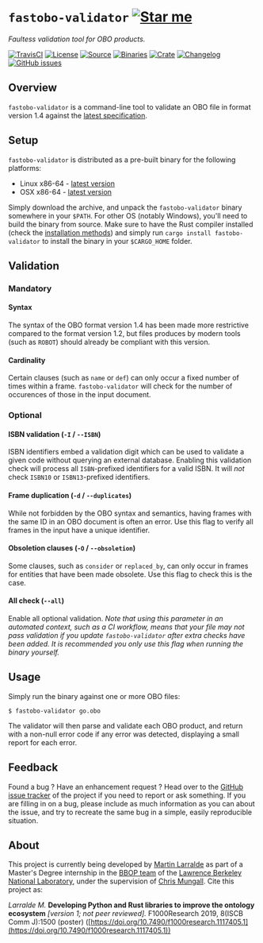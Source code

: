 # `fastobo-validator` [![Star me](https://img.shields.io/github/stars/fastobo/fastobo-validator.svg?style=social&label=Star&maxAge=3600)](https://github.com/fastobo/fastobo-validator/stargazers)

*Faultess validation tool for OBO products.*

[![TravisCI](https://img.shields.io/travis/com/fastobo/fastobo-validator/master.svg?maxAge=600&style=flat-square)](https://travis-ci.com/fastobo/fastobo-validator/branches)
[![License](https://img.shields.io/badge/license-MIT-blue.svg?style=flat-square&maxAge=2678400)](https://choosealicense.com/licenses/mit/)
[![Source](https://img.shields.io/badge/source-GitHub-303030.svg?maxAge=2678400&style=flat-square)](https://github.com/fastobo/fastobo-validator)
[![Binaries](https://img.shields.io/badge/binaries-bintray-brightgreen.svg?style=flat-square&maxAge=2678400)](https://bintray.com/fastobo/fastobo-validator)
[![Crate](https://img.shields.io/crates/v/fastobo-validator.svg?maxAge=600&style=flat-square)](https://crates.io/crates/fastobo-validator)
[![Changelog](https://img.shields.io/badge/keep%20a-changelog-8A0707.svg?maxAge=2678400&style=flat-square)](https://github.com/fastobo/fastobo-validator/blob/master/CHANGELOG.md)
[![GitHub issues](https://img.shields.io/github/issues/fastobo/fastobo-validator.svg?style=flat-square)](https://github.com/fastobo/fastobo-validator/issues)


## Overview

`fastobo-validator` is a command-line tool to validate an OBO file in format
version 1.4 against the [latest specification](http://owlcollab.github.io/oboformat/doc/obo-syntax.html).

## Setup

`fastobo-validator` is distributed as a pre-built binary for the following platforms:
* Linux x86-64 - 
  [latest version](https://bintray.com/fastobo/fastobo-validator/download_file?file_path=v0.4.0%2Ffastobo_validator-x86_64-linux-musl.tar.gz)
* OSX x86-64 - 
  [latest version](https://bintray.com/fastobo/fastobo-validator/download_file?file_path=v0.4.0%2Ffastobo_validator-x86_64-apple-darwin.tar.gz)

Simply download the archive, and unpack the `fastobo-validator` binary somewhere in your `$PATH`. 
For other OS (notably Windows), you'll need to build the binary from source. Make sure to have the
Rust compiler installed (check the [installation methods](https://forge.rust-lang.org/other-installation-methods.html)) 
and simply run `cargo install fastobo-validator` to install the binary in your `$CARGO_HOME` folder.


## Validation

### Mandatory

#### Syntax

The syntax of the OBO format version 1.4 has been made more restrictive compared
to the format version 1.2, but files produces by modern tools (such as `ROBOT`)
should already be compliant with this version.

#### Cardinality

Certain clauses (such as `name` or `def`) can only occur a fixed number of times
within a frame. `fastobo-validator` will check for the number of occurences of 
those in the input document.


### Optional

#### ISBN validation (`-I` / `--ISBN`)

ISBN identifiers embed a validation digit which can be used to validate a given
code without querying an external database. Enabling this validation check will
process all `ISBN`-prefixed identifiers for a valid ISBN. It will *not* check
`ISBN10` or `ISBN13`-prefixed identifiers.


#### Frame duplication (`-d` / `--duplicates`)

While not forbidden by the OBO syntax and semantics, having frames with the same
ID in an OBO document is often an error. Use this flag to verify all frames 
in the input have a unique identifier. 


#### Obsoletion clauses (`-O` / `--obsoletion`)

Some clauses, such as `consider` or `replaced_by`, can only occur in frames for
entities that have been made obsolete. Use this flag to check this is the case.


#### All check (`--all`)

Enable all optional validation. *Note that using this parameter in an automated 
context, such as a CI workflow, means that your file may not pass validation if
you update `fastobo-validator` after extra checks have been added. It is 
recommended you only use this flag when running the binary yourself.*


## Usage

Simply run the binary against one or more OBO files:
```console
$ fastobo-validator go.obo
```

The validator will then parse and validate each OBO product, and return with a
non-null error code if any error was detected, displaying a small report for
each error.


## Feedback

Found a bug ? Have an enhancement request ? Head over to the
[GitHub issue tracker](https://github.com/fastobo/fastobo-validator/issues) of the project if
you need to report or ask something. If you are filling in on a bug, please include as much
information as you can about the issue, and try to recreate the same bug in a simple, easily
reproducible situation.


## About

This project is currently being developed by [Martin Larralde](https://github.com/althonos)
as part of a Master's Degree internship in the [BBOP team](http://berkeleybop.org/) of the
[Lawrence Berkeley National Laboratory](https://www.lbl.gov/), under the supervision of
[Chris Mungall](http://biosciences.lbl.gov/profiles/chris-mungall/). Cite this project as:

*Larralde M.* **Developing Python and Rust libraries to improve the ontology ecosystem**
*\[version 1; not peer reviewed\].* F1000Research 2019, 8(ISCB Comm J):1500 (poster)
([https://doi.org/10.7490/f1000research.1117405.1](https://doi.org/10.7490/f1000research.1117405.1))
